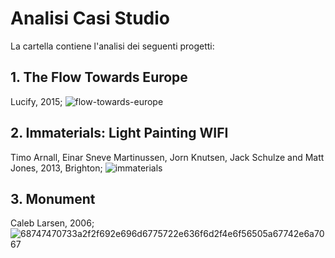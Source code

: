 # Analisi Casi Studio
La cartella contiene l'analisi dei seguenti progetti:
## 1. The Flow Towards Europe
Lucify, 2015;
![flow-towards-europe](https://user-images.githubusercontent.com/79698027/122646190-3c8c8c00-d11e-11eb-9de2-26775fa843c5.png)
## 2. Immaterials: Light Painting WIFI
Timo Arnall, Einar Sneve Martinussen, Jorn Knutsen, Jack Schulze and Matt Jones, 2013, Brighton;
![immaterials](https://user-images.githubusercontent.com/79698027/122646221-5f1ea500-d11e-11eb-9bfc-e6238d6a0a67.jpg)
## 3. Monument
Caleb Larsen, 2006;
![68747470733a2f2f692e696d6775722e636f6d2f4e6f56505a67742e6a7067](https://user-images.githubusercontent.com/79698027/122646435-685c4180-d11f-11eb-84e7-d0028b4ddf17.jpg)



